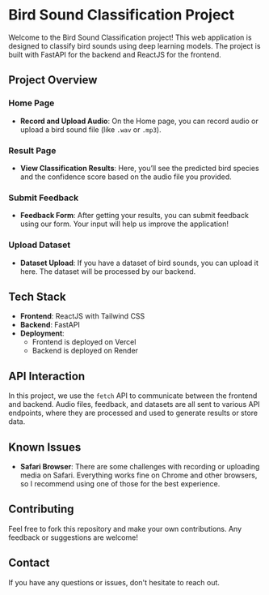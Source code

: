 # Bird Sound Classification Project

Welcome to the Bird Sound Classification project! This web application is designed to classify bird sounds using deep learning models. The project is built with FastAPI for the backend and ReactJS for the frontend.

## Project Overview

### Home Page
- **Record and Upload Audio**: On the Home page, you can record audio or upload a bird sound file (like `.wav` or `.mp3`).

### Result Page
- **View Classification Results**: Here, you’ll see the predicted bird species and the confidence score based on the audio file you provided.

### Submit Feedback
- **Feedback Form**: After getting your results, you can submit feedback using our form. Your input will help us improve the application!

### Upload Dataset
- **Dataset Upload**: If you have a dataset of bird sounds, you can upload it here. The dataset will be processed by our backend.

## Tech Stack

- **Frontend**: ReactJS with Tailwind CSS
- **Backend**: FastAPI
- **Deployment**: 
  - Frontend is deployed on Vercel
  - Backend is deployed on Render

## API Interaction

In this project, we use the `fetch` API to communicate between the frontend and backend. Audio files, feedback, and datasets are all sent to various API endpoints, where they are processed and used to generate results or store data.

## Known Issues

- **Safari Browser**: There are some challenges with recording or uploading media on Safari. Everything works fine on Chrome and other browsers, so I recommend using one of those for the best experience.


## Contributing

Feel free to fork this repository and make your own contributions. Any feedback or suggestions are welcome!

## Contact

If you have any questions or issues, don't hesitate to reach out.
